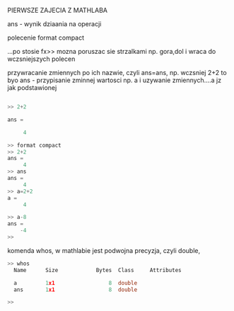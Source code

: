 PIERWSZE ZAJECIA Z MATHLABA

ans - wynik dziaania na operacji

polecenie format compact

...po stosie fx>> mozna poruszac sie strzalkami np. gora,dol i wraca do wczsniejszych polecen 

przywracanie zmiennych po ich nazwie, czyli ans=ans, np. wczsniej 2+2 to byo ans - przypisanie zminnej wartosci np. a 
i uzywanie zmiennych....a jz jak podstawionej

```c

>> 2+2

ans =

     4

>> format compact
>> 2+2
ans =
     4
>> ans
ans =
     4
>> a=2+2
a =
     4

>> a-8
ans =
    -4
>> 

```

komenda whos, w mathlabie jest podwojna precyzja, czyli double,

```c
>> whos
  Name      Size            Bytes  Class     Attributes

  a         1x1                 8  double              
  ans       1x1                 8  double              

>> 

```



